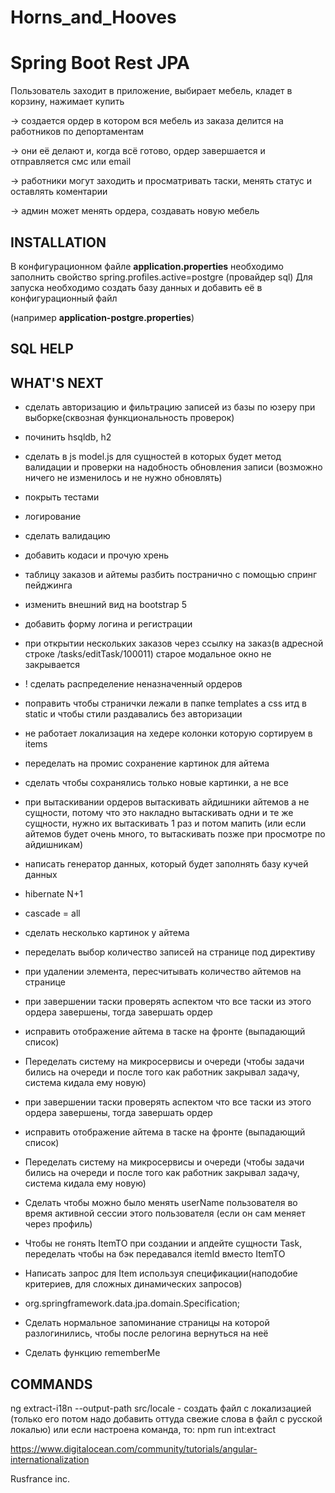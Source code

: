 # Horns_and_Hooves

Spring Boot Rest JPA
=============================
Пользователь заходит в приложение, выбирает мебель, кладет в корзину, нажимает купить 

-> создается ордер в котором вся мебель из заказа делится на работников по депортаментам

-> они её делают и, когда всё готово, ордер завершается и отправляется смс или email

-> работники могут заходить и просматривать таски, менять статус и оставлять коментарии

-> админ может менять ордера, создавать новую мебель

INSTALLATION
------------
В конфигурационном файле <b>application.properties</b> необходимо заполнить свойство 
spring.profiles.active=postgre (провайдер sql)
Для запуска необходимо создать базу данных и добавить её в конфигурационный файл 

(например <b>application-postgre.properties</b>)

SQL HELP
-----------

WHAT'S NEXT
-----------
- сделать авторизацию и фильтрацию записей из базы по юзеру при выборке(сквозная функциональность проверок)
- починить hsqldb, h2
- сделать в js model.js для сущностей в которых будет метод валидации и проверки на надобность обновления записи
  (возможно ничего не изменилось и не нужно обновлять)
- покрыть тестами
- логирование
- сделать валидацию
- добавить кодаси и прочую хрень
- таблицу заказов и айтемы разбить постранично с помощью спринг пейджинга
- изменить внешний вид на bootstrap 5
- добавить форму логина и регистрации
- при открытии нескольких заказов через ссылку на заказ(в адресной строке /tasks/editTask/100011)
    старое модальное окно  не закрывается
- ! сделать распределение неназначенный ордеров
- поправить чтобы странички лежали в папке templates а css итд в static и чтобы стили раздавались без авторизации
- не работает локализация на хедере колонки которую сортируем в items
- переделать на промис сохранение картинок для айтема
- сделать чтобы сохранялись только новые картинки, а не все

- при вытаскивании ордеров вытаскивать айдишники айтемов а не сущности, потому что это накладно вытаскивать одни и те же сущности, 
    нужно их вытаскивать 1 раз и потом мапить (или если айтемов будет очень много, то вытаскивать позже при просмотре по айдишникам)
- написать генератор данных, который будет заполнять базу кучей данных
- hibernate N+1
- cascade = all
- сделать несколько картинок у айтема
- переделать выбор количество записей на странице под директиву
- при удалении элемента, пересчитывать количество айтемов на странице

- при завершении таски проверять аспектом что все таски из этого ордера завершены, тогда завершать ордер
- исправить отображение айтема в таске на фронте (выпадающий список)

- Переделать систему на микросервисы и очереди (чтобы задачи бились на очереди и после того как работник закрывал задачу, 
  система кидала ему новую)

- при завершении таски проверять аспектом что все таски из этого ордера завершены, тогда завершать ордер
- исправить отображение айтема в таске на фронте (выпадающий список)

- Переделать систему на микросервисы и очереди (чтобы задачи бились на очереди и после того как работник закрывал задачу, 
  система кидала ему новую)

- Сделать чтобы можно было менять userName пользователя во время активной сессии этого пользователя (если он сам меняет через профиль)
- Чтобы не гонять ItemTO при создании и апдейте сущности Task, переделать чтобы на бэк передавался itemId вместо ItemTO  

- Написать запрос для Item используя спецификации(наподобие критериев, для сложных динамических запросов) 
- org.springframework.data.jpa.domain.Specification;

- Сделать нормальное запоминание страницы на которой разлогинились, чтобы после релогина вернуться на неё
- Сделать функцию rememberMe

COMMANDS
-----------
ng extract-i18n --output-path src/locale - создать файл с локализацией (только его потом надо 
добавить оттуда свежие слова в файл с русской локалью)
или если настроена команда, то: npm run int:extract

https://www.digitalocean.com/community/tutorials/angular-internationalization

Rusfrance inc.
